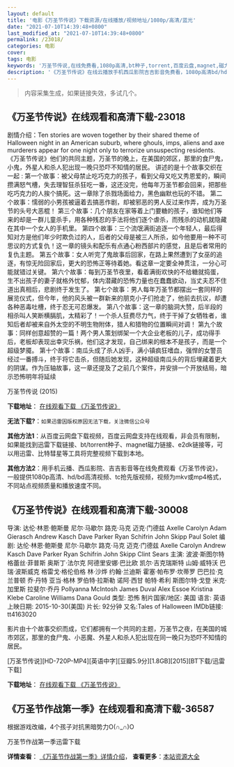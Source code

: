 ```yaml
---
layout: default
title: '电影《万圣节传说》下载资源/在线播放/视频地址/1080p/高清/蓝光'
date: "2021-07-10T14:39:48+0800"
last_modified_at: "2021-07-10T14:39:48+0800"
permalink: /23018/
categories: 电影
cover:
tags: 电影
keywords: '万圣节传说,在线免费看,1080p高清,bt种子,torrent,百度云盘,magnet,磁力链,迅雷下载资源'
description: '《万圣节传说》在线云播放手机西瓜影院吉吉影音免费看，1080p高清bd/hd未删减完整版和tc抢先枪版，mkv/mp4格式，附带bt/torrent种子、magnet/磁力链、百度云盘、网盘资源迅雷下载链接'
---
```


>内容采集生成，如果链接失效，多试几个。


## 《万圣节传说》在线观看和高清下载-23018

剧情介绍：Ten stories are woven together by their shared theme of Halloween night in an American suburb, where ghouls, imps, aliens and axe murderers appear for one night only to terrorize unsuspecting residents. 《万圣节传说》他们的共同主题，万圣节的晚上，在美国的郊区，那里的食尸鬼，小鬼，外星人和杀人犯出现一晚只恐吓不知情的居民。 讲述的是十个故事交织在一起 : 第一个故事：被父母禁止吃巧克力的孩子，看到父母又吃又秀恩爱的，瞬间攒满怒气槽，失去理智狂杀狂吃一番，这还没完，他每年万圣节都会回来，把那些吃巧克力的人挨个搞死。这一章除了杀戮场面给力，黑色幽默也玩的不错。 第二个故事：懦弱的小男孩被逼着去搞恶作剧，却被邪恶的男人反过来作弄，成为万圣节的头号大恶棍！ 第三个故事：几个朋友在家等着上门要糖的孩子，谁知他们等来的却是一群儿童杀手，用各种残忍的手法将他们逐个虐杀，而残杀的动机就隐藏在其中一个女人的手机里。 第四个故事：三个流氓满街追逐一个年轻人，最后得知对方是他们年少时欺负过的人，后者的父母是被三人所杀，如今他要用一种不可思议的方式复仇！这一章的镜头和配乐有点通心粉西部片的感觉，且是后者常用的复仇主题。 第五个故事：女人听完了鬼故事后回家，在路上果然遭到了女巫的追逐，有惊无险回家后，更大的恐怖正等待着她。看这章一定要全神贯注，一分心可能就错过关键。 第六个故事：每到万圣节夜里，看着满街欢快的不给糖就捣蛋，生不出孩子的妻子就格外忧郁，体内潜藏的恐怖力量也在蠢蠢欲动，当丈夫忍不住道出真相后，悲剧终于发生了。 第七个故事：男人每年万圣节都摆出一套同样的展览仪式，但今年，他的风头被一群新来的朋克小子们抢走了，他前去抗议，却遭各种恶毒吐槽，终于忍无可忍爆发。 第八个故事：这一章的脑洞大赞，后半段的相杀叫人笑断横膈肌，太精彩了！一个杀人狂费尽力气，终于干掉了女牺牲者，谁知后者却被来自外太空的不明生物附体，猎人和猎物的位置瞬间对调！ 第九个故事：同样创意超赞的一篇！两个男人策划绑架一个大企业老板的儿子，成功得手后，老板却表现出幸灾乐祸，他们这才发现，自己绑来的根本不是孩子，而是一个超级梦魇。 第十个故事：南瓜头成了杀人凶手，满小镇疯狂嗜血，强悍的女警员经过一番搏斗，终于将它击杀，但随后她发现，这种超级南瓜头的背后埋藏着更大的阴谋。作为压轴故事，这一章还提及了之前几个案件，并安排一个开放结局，暗示恐怖明年将延续


万圣节传说 (2015)

**下载地址**： [在线观看下载 《万圣节传说》](https://www.btbtdy.me/btdy/dy110.html) 


**无法下载?**：`如果迅雷因版权原因无法下载，关注微信公众号 `

**其他方法1**：从百度云网盘下载视频，百度云网盘支持在线观看，非会员有限制，如果能找到迅雷下载链接、bt/torrent种子、magnet磁力链接、e2dk链接等，可以用迅雷、比特彗星等工具将完整视频下载到本地。

**其他方法2**：用手机云播、西瓜影院、吉吉影音等在线免费观看《万圣节传说》，一般提供1080p高清、hd/bd高清视频、tc抢先版视频，视频为mkv或mp4格式，不同站点视频质量和播放速度不同。


## 《万圣节传说》在线观看和高清下载-30008

导演: 达伦·林恩·鲍斯曼 尼尔·马歇尔 路克·马克 迈克·门德兹 Axelle Carolyn Adam Gierasch Andrew Kasch Dave Parker Ryan Schifrin John Skipp Paul Solet 编剧: 达伦·林恩·鲍斯曼 尼尔·马歇尔 路克·马克 迈克·门德兹 Axelle Carolyn Andrew Kasch Dave Parker Ryan Schifrin John Skipp Clint Sears 主演: 波波·斯图尔特 格蕾丝·菲普斯 奥斯丁·法尔克 阿德里安娜·巴比欧 凯尔·吉克瑞斯特 山姆·威特沃 巴瑞·波斯威克 格雷戈·格伦伯格 林·沙烨 约翰·兰迪斯 霍塞·帕布罗·坎蒂罗 巴巴拉·克兰普顿 乔·丹特 亚当·格林 罗伯特·拉斯勒 诺阿·西甘 帕特·希利 斯图尔特·戈登 米克·加里斯 拉斐尔·乔丹 Pollyanna McIntosh James Duval Alex Essoe Kristina Klebe Caroline Williams Dana Gould 类型: 恐怖 制片国家/地区: 美国 语言: 英语 上映日期: 2015-10-30(美国) 片长: 92分钟 又名:Tales of Halloween IMDb链接: tt4163020

影片由十个故事交织而成，它们都拥有一个共同的主题，万圣节之夜，在美国的城市郊区，那里的食尸鬼、小恶魔、外星人和杀人犯出现在同一晚只为恐吓不知情的居民。


[万圣节传说][HD-720P-MP4][英语中字][豆瓣5.9分][1.8GB][2015][BT下载/迅雷下载]

**下载地址**： [在线观看下载 《万圣节传说》](https://www.btdx8.com/torrent/tales_of_halloween_2015.html) 


## 《万圣节作战第一季》在线观看和高清下载-36587

根据游戏改编，4个孩子对抗黑暗势力O(∩_∩)O


万圣节作战第一季迅雷下载

**详情查看**： [《万圣节作战第一季》详情介绍](/movie/36587/)， **查看更多**：[本站资源大全](/movie/t/all/)

